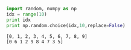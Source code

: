 
```python
import random, numpy as np
idx = range(10)
print idx
print np.random.choice(idx,10,replace=False)
```

```text
[0, 1, 2, 3, 4, 5, 6, 7, 8, 9]
[0 6 1 2 9 8 4 7 3 5]
```













